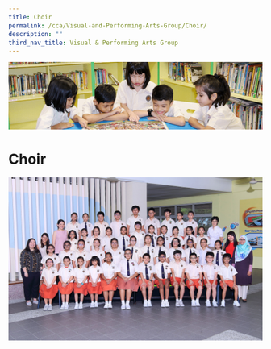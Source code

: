 ```yaml
---
title: Choir
permalink: /cca/Visual-and-Performing-Arts-Group/Choir/
description: ""
third_nav_title: Visual & Performing Arts Group
---
```

![](/images/banner.gif)

Choir
=====

![](/images/CHOIR_0286A%20FORMAL.jpeg)